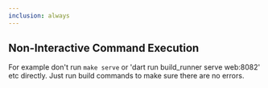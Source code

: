 ```yaml
---
inclusion: always
---
```


## Non-Interactive Command Execution

For example don't run `make serve` or 'dart run build_runner serve web:8082' etc directly.
Just run build commands to make sure there are no errors.
